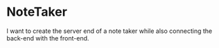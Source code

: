 # NoteTaker

I want to create the server end of a note taker while also connecting the back-end with the front-end.
